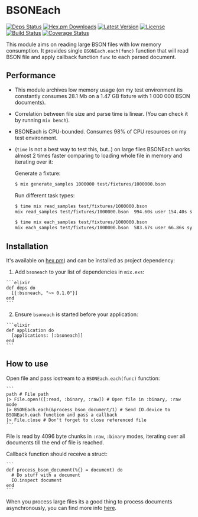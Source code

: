 # BSONEach

[![Deps Status](https://beta.hexfaktor.org/badge/all/github/Nebo15/bsoneach.svg)](https://beta.hexfaktor.org/github/Nebo15/bsoneach) [![Hex.pm Downloads](https://img.shields.io/hexpm/dw/bsoneach.svg?maxAge=3600)](https://hex.pm/packages/bsoneach) [![Latest Version](https://img.shields.io/hexpm/v/bsoneach.svg?maxAge=3600)](https://hex.pm/packages/bsoneach) [![License](https://img.shields.io/hexpm/l/bsoneach.svg?maxAge=3600)](https://hex.pm/packages/bsoneach) [![Build Status](https://travis-ci.org/Nebo15/bsoneach.svg?branch=master)](https://travis-ci.org/Nebo15/bsoneach) [![Coverage Status](https://coveralls.io/repos/github/Nebo15/bsoneach/badge.svg?branch=master)](https://coveralls.io/github/Nebo15/bsoneach?branch=master)

This module aims on reading large BSON files with low memory consumption. It provides single ```BSONEach.each(func)``` function that will read BSON file and apply callback function ```func``` to each parsed document.

## Performance

  * This module archives low memory usage (on my test environment its constantly consumes 28.1 Mb on a 1.47 GB fixture with 1 000 000 BSON documents).
  * Correlation between file size and parse time is linear. (You can check it by running ```mix bench```).
  * BSONEach is CPU-bounded. Consumes 98% of CPU resources on my test environment.
  * (```time``` is not a best way to test this, but..) on large files BSONEach works almost 2 times faster comparing to loading whole file in memory and iterating over it:

    Generate a fixture:

      ```bash
      $ mix generate_samples 1000000 test/fixtures/1000000.bson
      ```

    Run different task types:

      ```bash
      $ time mix read_samples test/fixtures/1000000.bson
      mix read_samples test/fixtures/1000000.bson  994.60s user 154.40s system 87% cpu 21:51.88 total
      ```

      ```bash
      $ time mix each_samples test/fixtures/1000000.bson
      mix each_samples test/fixtures/1000000.bson  583.67s user 66.86s system 75% cpu 14:27.26 total
      ```

## Installation

It's available on [hex.pm](https://hex.pm/packages/bsoneach)) and can be installed as project dependency:

  1. Add `bsoneach` to your list of dependencies in `mix.exs`:

    ```elixir
    def deps do
      [{:bsoneach, "~> 0.1.0"}]
    end
    ```

  2. Ensure `bsoneach` is started before your application:

    ```elixir
    def application do
      [applications: [:bsoneach]]
    end
    ```

## How to use

  Open file and pass iostream to a ```BSONEach.each(func)``` function:

    ```
    path # File path
    |> File.open!([:read, :binary, :raw]) # Open file in :binary, :raw mode
    |> BSONEach.each(&process_bson_document/1) # Send IO.device to BSONEach.each function and pass a callback
    |> File.close # Don't forget to close referenced file
    ```

  File is read by 4096 byte chunks in ```:raw```, ```:binary``` modes, iterating over all documents till the end of file is reached.

  Callback function should receive a struct:

    ```
    def process_bson_document(%{} = document) do
      # Do stuff with a document
      IO.inspect document
    end
    ```

  When you process large files its a good thing to process documents asynchronously, you can find more info [here](http://elixir-lang.org/docs/stable/elixir/Task.html).
